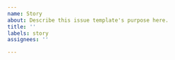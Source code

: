 ```yaml
---
name: Story
about: Describe this issue template's purpose here.
title: ''
labels: story
assignees: ''

---
```



